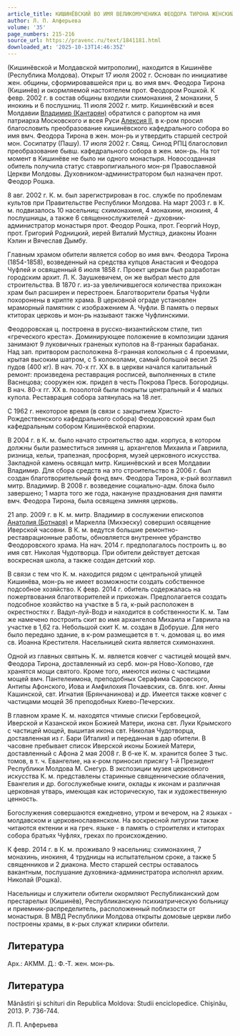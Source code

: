 ```yaml
---
article_title: КИШИНЁВСКИЙ ВО ИМЯ ВЕЛИКОМУЧЕНИКА ФЕОДОРА ТИРОНА ЖЕНСКИЙ МОНАСТЫРЬ
author: Л. П. Алферьева
volume: '35'
page_numbers: 215-216
source_url: https://pravenc.ru/text/1841181.html
downloaded_at: '2025-10-13T14:46:35Z'
---
```


(Кишинёвской и Молдавской митрополии), находится в Кишинёве (Республика Молдова). Открыт 17 июля 2002 г. Основан по инициативе жен. общины, сформировавшейся при ц. во имя вмч. Феодора Тирона (Кишинёв) и окормляемой настоятелем прот. Феодором Рошкой. К февр. 2002 г. в состав общины входили схимонахиня, 2 монахини, 5 инокинь и 6 послушниц. 11 июля 2002 г. митр. Кишинёвский и всея Молдавии [Владимир (Кантарян)](<https://pravenc.ru/text/Владимир (Кантарян).html>) обратился с рапортом на имя патриарха Московского и всея Руси [Алексия II](<https://pravenc.ru/text/АЛЕКСИЙ II.html>), в к-ром просил благословить преобразование кишинёвского кафедрального собора во имя вмч. Феодора Тирона в жен. мон-рь и утвердить старшей сестрой мон. Сосипатру (Пашу). 17 июля 2002 г. Свящ. Синод РПЦ благословил преобразование бывш. кафедрального собора в жен. мон-рь. На тот момент в Кишинёве не было ни одного монастыря. Новосозданная обитель получила статус ставропигиального мон-ря Православной Церкви Молдовы. Духовником-администратором был назначен прот. Феодор Рошка.

8 авг. 2002 г. К. м. был зарегистрирован в гос. службе по проблемам культов при Правительстве Республики Молдова. На март 2003 г. в К. м. подвизалось 10 насельниц: схимонахиня, 4 монахини, инокиня, 4 послушницы, а также 6 священнослужителей - духовник-администратор монастыря прот. Феодор Рошка, прот. Георгий Ноур, прот. Григорий Родницкий, иерей Виталий Мустяцэ, диаконы Иоанн Кэлин и Вячеслав Дымбу.

Главным храмом обители является собор во имя вмч. Феодора Тирона (1854-1858), возведенный на средства купцов Анастасия и Феодора Чуфлей и освященный 6 июля 1858 г. Проект церкви был разработан городским архит. Л. К. Заушкевичем, он же выбрал место для строительства. В 1870 г. из-за увеличившегося количества прихожан храм был расширен и перестроен. Благотворители братья Чуфли похоронены в крипте храма. В церковной ограде установлен мраморный памятник с изображением А. Чуфли. В память о первых ктиторах церковь и мон-рь называют также Чуфлинскими.

Феодоровская ц. построена в русско-византийском стиле, тип «греческого креста». Доминирующее положение в композиции здания занимают 9 луковичных граненых куполов на 8-гранных барабанах. Над зап. притвором расположена 8-гранная колокольня с 4 проемами, крытая высоким шатром, с 5 колоколами, самый большой весил 25 пудов (400 кг). В нач. 70-х гг. XX в. в церкви начался капитальный ремонт: произведена реставрация росписей, выполненных в стиле Васнецова; сооружен юж. придел в честь Покрова Пресв. Богородицы. В нач. 80-х гг. XX в. позолотой были покрыты центральный и 4 малых купола. Реставрация собора затянулась на 18 лет.

С 1962 г. некоторое время (в связи с закрытием Христо-Рождественского кафедрального собора) Феодоровский храм был кафедральным собором Кишинёвской епархии.

В 2004 г. в К. м. было начато строительство адм. корпуса, в котором должны были разместиться зимняя ц. архангелов Михаила и Гавриила, ризница, кельи, трапезная, просфорня, музей церковного искусства. Закладной камень освящал митр. Кишинёвский и всея Молдавии Владимир. Для сбора средств на это строительство в 2006 г. был создан благотворительный фонд вмч. Феодора Тирона, к-рый возглавил митр. Владимир. В 2008 г. возведение социально-адм. блока было завершено; 1 марта того же года, накануне празднования дня памяти вмч. Феодора Тирона, была освящена зимняя церковь.

21 апр. 2009 г. в К. м. митр. Владимир в сослужении епископов [Анатолия (Ботнаря)](<https://pravenc.ru/text/Анатолия (Ботнаря).html>) и Маркелла (Михэеску) совершил освящение Иверской часовни. В К. м. ведутся большие ремонтно-реставрационные работы, обновляется внутреннее убранство Феодоровского храма. На нач. 2014 г. предполагалось построить ц. во имя свт. Николая Чудотворца. При обители действует детская воскресная школа, а также создан детский хор.

В связи с тем что К. м. находится рядом с центральной улицей Кишинёва, мон-рь не имеет возможности создать собственное подсобное хозяйство. К февр. 2014 г. обитель содержалась на пожертвования благотворителей и прихожан. Предполагается создать подсобное хозяйство на участке в 5 га, к-рый расположен в окрестностях г. Вадул-луй-Водэ и находится в собственности К. м. Там же намечено построить скит во имя архангелов Михаила и Гавриила на участке в 1,62 га. Небольшой скит К. м. создан в Добруше. Для него было передано здание, в к-ром размещается в т. ч. домовая ц. во имя св. Иоанна Крестителя. Насельницей скита является схимонахиня.

Одной из главных святынь К. м. является ковчег с частицей мощей вмч. Феодора Тирона, доставленный из серб. мон-ря Ново-Хопово, где хранятся мощи святого. Кроме того, имеются иконы с частицами мощей вмч. Пантелеимона, преподобных Серафима Саровского, Антипы Афонского, Иова и Амфилохия Почаевских, св. блгв. кнг. Анны Кашинской, свт. Игнатия (Брянчанинова) и др. Имеется также ковчег с частицами мощей 36 преподобных Киево-Печерских.

В главном храме К. м. находятся чтимые списки Гербовецкой, Иверской и Казанской икон Божией Матери, икона свт. Луки Крымского с частицей мощей, вышитая икона свт. Николая Чудотворца, доставленная из г. Бари (Италия) и переданная в дар обители. В часовне пребывает список Иверской иконы Божией Матери, доставленный с Афона 2 мая 2008 г. В б-ке К. м. хранится более 3 тыс. томов, в т. ч. Евангелие, на к-ром приносил присягу 1-й Президент Республики Молдова М. Снегур. В экспозиции музея церковного искусства К. м. представлены старинные священнические облачения, Евангелия и др. богослужебные книги, оклады к иконам и различная церковная утварь, имеющая как историческую, так и художественную ценность.

Богослужения совершаются ежедневно, утром и вечером, на 2 языках - молдавском и церковнославянском. На воскресной литургии также читаются ектении и на греч. языке - в память о строителях и ктиторах собора братьях Чуфлях, греках по происхождению.

К февр. 2014 г. в К. м. проживало 9 насельниц: схимонахиня, 7 монахинь, инокиня, 4 трудницы на испытательном сроке, а также 5 священников и 2 диакона. Место старшей сестры оставалось вакантным, послушание духовника-администратора исполнял архим. Николай (Рошка).

Насельницы и служители обители окормляют Республиканский дом престарелых (Кишинёв), Республиканскую психиатрическую больницу и приемник-распределитель, расположенный поблизости от монастыря. В МВД Республики Молдова открыты домовые церкви либо построены храмы, в к-рых служат клирики обители.

## Литература

Арх.: АКММ. Д.: Ф.-Т. жен. мон-рь.

## Литература

Mănăstiri şi schituri din Republica Moldova: Studii enciclopedice. Chişinău, 2013. Р. 736-744.

Л. П. Алферьева
